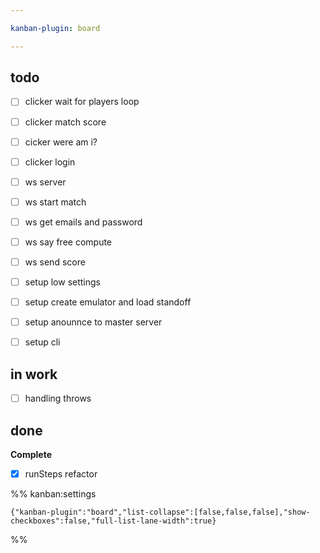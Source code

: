 ```yaml
---

kanban-plugin: board

---
```


## todo

- [ ] clicker wait for players loop
- [ ] clicker match score
- [ ] cicker were am i?
- [ ] clicker login
- [ ] ws server
- [ ] ws start match
- [ ] ws get emails and password
- [ ] ws say free compute
- [ ] ws send score
- [ ] setup low settings
- [ ] setup create emulator and load standoff
- [ ] setup anounnce to master server
- [ ] setup cli


## in work

- [ ] handling throws


## done

**Complete**
- [x] runSteps refactor




%% kanban:settings
```
{"kanban-plugin":"board","list-collapse":[false,false,false],"show-checkboxes":false,"full-list-lane-width":true}
```
%%